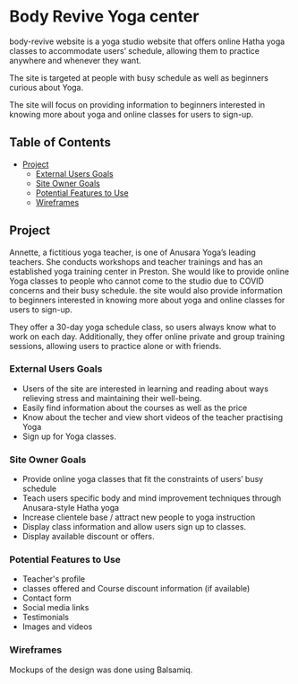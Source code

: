 # Body Revive Yoga center

body-revive website is a yoga studio website that offers online Hatha yoga classes to accommodate users’ schedule, allowing them to practice anywhere and whenever they want.

The site is targeted at people with busy schedule as well as beginners curious about Yoga.

The site will focus on providing information to beginners interested in knowing more about yoga and online classes for users to sign-up.

## Table of Contents
  * [Project](#project)
    * [External Users Goals](#external-users-goals)
    * [Site Owner Goals](#site-owner-goals)
    * [Potential Features to Use](#potential-features-to-use)
    * [Wireframes](#wireframes)

## Project

Annette, a fictitious yoga teacher, is one of Anusara Yoga’s leading teachers. She conducts workshops and teacher trainings and has an established yoga training center in Preston. She would like to provide online Yoga classes to people who cannot come to the studio due to COVID concerns and their busy schedule. the site would also provide information to beginners interested in knowing more about yoga and online classes for users to sign-up.

They offer a 30-day yoga schedule class, so users always know what to work on each day. Additionally, they offer online private and group training sessions, allowing users to practice alone or with friends.

### External Users Goals

- Users of the site are interested in learning and reading about ways relieving stress and maintaining their well-being.
- Easily find information about the courses as well as the price
- Know about the techer and view short videos of the teacher practising Yoga
- Sign up for Yoga classes.

### Site Owner Goals

- Provide online yoga classes that fit the constraints of users’ busy schedule
- Teach users specific body and mind improvement techniques through Anusara-style Hatha yoga
- Increase clientele base / attract new people to yoga instruction
- Display class information and allow users sign up to classes.
- Display available discount or offers.

### Potential Features to Use

- Teacher's profile
- classes offered and Course discount information (if available)
- Contact form
- Social media links
- Testimonials
- Images and videos

### Wireframes

Mockups of the design was done using Balsamiq.
